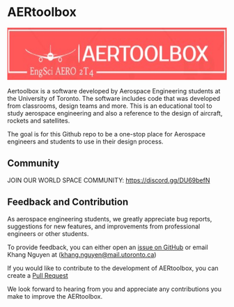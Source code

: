 # AERtoolbox 

<p align="center">
    <img src="images/aertoolbox.jpg" width="700" height="120">
</p> 

Aertoolbox is a software developed by Aerospace Engineering students at the University of Toronto. The software includes code that was developed from classrooms, design teams and more. This is an educational tool to study aerospace engineering and also a reference to the design of aircraft, rockets and satellites.

The goal is for this Github repo to be a one-stop place for Aerospace engineers and students to use in their design process.

## Community 

JOIN OUR WORLD SPACE COMMUNITY:  https://discord.gg/DU69befN

## Feedback and Contribution 

As aerospace engineering students, we greatly appreciate bug reports, suggestions for new features, and improvements from professional engineers or other students.

To provide feedback, you can either open an [issue on GitHub](https://docs.github.com/en/issues/tracking-your-work-with-issues/creating-an-issue) or email Khang Nguyen at (khang.nguyen@mail.utoronto.ca)

If you would like to contribute to the development of AERtoolbox, you can create a [Pull Request](https://github.com/khangaerospace/Training/tree/main/How%20to%20make%20a%20pull%20request)

We look forward to hearing from you and appreciate any contributions you make to improve the AERtoolbox.
